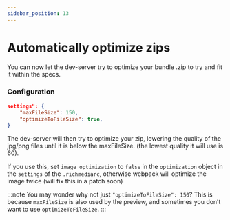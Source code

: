 ```yaml
---
sidebar_position: 13
---
```


# Automatically optimize zips

You can now let the dev-server try to optimize your bundle .zip to try and fit it within the specs.

### Configuration

```json title="package.json" {}
settings": {
    "maxFileSize": 150,
    "optimizeToFileSize": true,
}
```

The dev-server will then try to optimize your zip, lowering the quality of the jpg/png files until it is below the maxFileSize.
(the lowest quality it will use is 60).

If you use this, set `image optimization` to `false` in the `optimization` object in the `settings` of the `.richmediarc`, otherwise webpack will optimize the image twice (will fix this in a patch soon)

:::note
You may wonder why not just `"optimizeToFileSize": 150`? This is because `maxFileSize` is also used by the preview, and sometimes you don’t want to use `optimizeToFileSize`.
:::